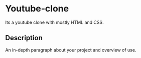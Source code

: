
# Youtube-clone

Its a youtube clone with mostly HTML and CSS.

## Description

An in-depth paragraph about your project and overview of use.




